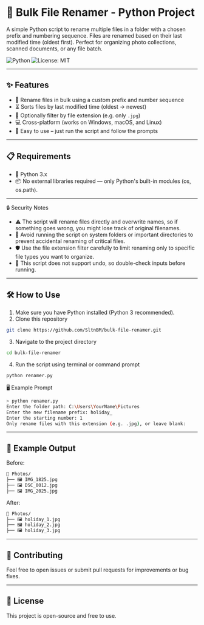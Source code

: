 # 📝 Bulk File Renamer - Python Project

A simple Python script to rename multiple files in a folder with a chosen prefix and numbering sequence. Files are renamed based on their last modified time (oldest first). Perfect for organizing photo collections, scanned documents, or any file batch.

![Python](https://img.shields.io/badge/python-3.x-blue)
![License: MIT](https://img.shields.io/badge/License-MIT-green.svg)

---

## ✨ Features
- 🔢 Rename files in bulk using a custom prefix and number sequence
- ⏳ Sorts files by last modified time (oldest → newest)
- 🎯 Optionally filter by file extension (e.g. only `.jpg`)
- 💻 Cross-platform (works on Windows, macOS, and Linux)
- 🎉 Easy to use – just run the script and follow the prompts

---

## 📋 Requirements
- 🐍 Python 3.x
- 📦 No external libraries required — only Python's built-in modules (os, os.path).  

---

🔒 Security Notes
- ⚠️ The script will rename files directly and overwrite names, so if something goes wrong, you might lose track of original filenames.
- 🚫 Avoid running the script on system folders or important directories to prevent accidental renaming of critical files.
- 🛡️ Use the file extension filter carefully to limit renaming only to specific file types you want to organize.
- 📝 This script does not support undo, so double-check inputs before running.



---

## 🛠️ How to Use
1. Make sure you have Python installed (Python 3 recommended).
2. Clone this repository
```bash
git clone https://github.com/SltnBM/bulk-file-renamer.git
```
3. Navigate to the project directory
```bash
cd bulk-file-renamer
```
4. Run the script using terminal or command prompt
```bash
python renamer.py
```

🖥️ Example Prompt
```bash
> python renamer.py
Enter the folder path: C:\Users\YourName\Pictures
Enter the new filename prefix: holiday_
Enter the starting number: 1
Only rename files with this extension (e.g. .jpg), or leave blank:
```

---

## 📂 Example Output
Before:
```bash
📁 Photos/
├── 🖼️ IMG_1825.jpg
├── 🖼️ DSC_0012.jpg
├── 🖼️ IMG_2025.jpg
```

After:
```bash
📁 Photos/
├── 🖼️ holiday_1.jpg
├── 🖼️ holiday_2.jpg
├── 🖼️ holiday_3.jpg
```

---

## 🤝 Contributing
Feel free to open issues or submit pull requests for improvements or bug fixes.

---

## 📝 License
This project is open-source and free to use.